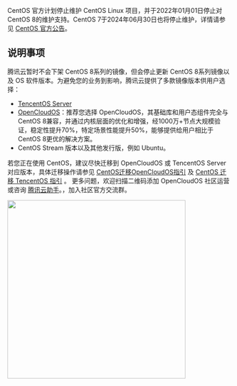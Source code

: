 CentOS 官方计划停止维护 CentOS Linux 项目，并于2022年01月01日停止对 CentOS 8的维护支持。CentOS 7于2024年06月30日也将停止维护，详情请参见 [CentOS 官方公告](https://blog.centos.org/2020/12/future-is-centos-stream/?spm=a2c4g.11174386.n2.3.348f4c07hk46v4)。

## 说明事项
腾讯云暂时不会下架 CentOS 8系列的镜像，但会停止更新 CentOS 8系列镜像以及 OS 软件版本。为避免您的业务到影响，腾讯云提供了多款镜像版本供用户选择：
- [TencentOS Server](https://cloud.tencent.com/document/product/213/38027)
- [OpenCloudOS](https://cloud.tencent.com/document/product/213/70717)：推荐您选择 OpenCloudOS，其基础库和用户态组件完全与 CentOS 8兼容，并通过内核层面的优化和增强，经1000万+节点大规模验证，稳定性提升70%，特定场景性能提升50%，能够提供给用户相比于 CentOS 8更优的解决方案。
- CentOS Stream 版本以及其他发行版，例如 Ubuntu。

若您正在使用 CentOS，建议尽快迁移到 OpenCloudOS 或 TencentOS Server 对应版本，具体迁移操作请参见 [CentOS迁移OpenCloudOS指引](https://docs.opencloudos.org/guide/migrate/) 及 [CentOS 迁移 TencentOS 指引](https://cloud.tencent.com/document/product/213/70900) 。
更多问题，欢迎扫描二维码添加 OpenCloudOS 社区运营或咨询 [腾讯云助手](https://cloud.tencent.com/product/tca)。，加入社区官方交流群。

<img style="width:400px; max-width: inherit;" src="https://qcloudimg.tencent-cloud.cn/raw/729dcbb8c00d6021a0b6de1705a05992.png" />

